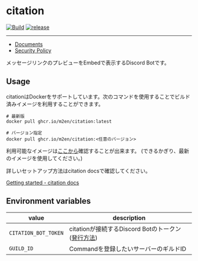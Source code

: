 # citation

[![Build](https://github.com/m2en/citation/actions/workflows/build.yml/badge.svg)](https://github.com/m2en/citation/actions/workflows/build.yml)
[![release](https://github.com/m2en/citation/actions/workflows/release.yml/badge.svg)](https://github.com/m2en/citation/actions/workflows/release.yml)

----

- [Documents](https://citation.m2en.dev)
- [Security Policy](https://citation.m2en.dev/resources/security-policy/)

メッセージリンクのプレビューをEmbedで表示するDiscord Botです。

## Usage

citationはDockerをサポートしています。次のコマンドを使用することでビルド済みイメージを利用することができます。

```shell
# 最新版
docker pull ghcr.io/m2en/citation:latest

# バージョン指定
docker pull ghcr.io/m2en/citation:<任意のバージョン>
```

利用可能なイメージは[ここから](https://github.com/m2en/citation/pkgs/container/citation/versions)確認することが出来ます。 (できるかぎり、最新のイメージを使用してください。)

詳しいセットアップ方法はcitation docsで確認してください。

[Getting started - citation docs](https://citation.m2en.dev/resources/getting-started/)

## Environment variables

| value                | description                                                                                                                               |
|----------------------|-------------------------------------------------------------------------------------------------------------------------------------------|
| `CITATION_BOT_TOKEN` | citationが接続するDiscord Botのトークン ([発行方法](https://github.com/m2en/citation/blob/main/docs/getting-started.md#bot%E3%81%AE%E7%99%BB%E9%8C%B2)) |
| `GUILD_ID`           | Commandを登録したいサーバーのギルドID                                                                                                                   |
